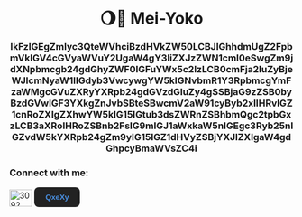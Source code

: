 <h1 align="center">🌖🐓 Mei-Yoko</h1>
<h3 align="center">IkFzIGEgZmlyc3QteWVhciBzdHVkZW50LCBJIGhhdmUgZ2FpbmVkIGV4cGVyaWVuY2UgaW4gY3liZXJzZWN1cml0eSwgZm9jdXNpbmcgb24gdGhyZWF0IGFuYWx5c2lzLCB0cmFja2luZyBjeWJlcmNyaW1lIGdyb3VwcywgYW5kIGNvbmR1Y3RpbmcgYmFzaWMgcGVuZXRyYXRpb24gdGVzdGluZy4gSSBjaG9zZSB0byBzdGVwIGF3YXkgZnJvbSBteSBwcmV2aW91cyByb2xlIHRvIGZ1cnRoZXIgZXhwYW5kIG15IGtub3dsZWRnZSBhbmQgc2tpbGxzLCB3aXRoIHRoZSBnb2FsIG9mIGJ1aWxkaW5nIGEgc3Ryb25nIGZvdW5kYXRpb24gZm9yIG15IGZ1dHVyZSBjYXJlZXIgaW4gdGhpcyBmaWVsZC4i</h3>

<h3 align="left">Connect with me:</h3>
<p align="left">
<a href="https://discord.gg/3092" target="blank"><img align="center" src="https://raw.githubusercontent.com/rahuldkjain/github-profile-readme-generator/master/src/images/icons/Social/discord.svg" alt="3092" height="30" width="40" /></a>
<a href="https://mei-yoko.github.io/Main-Galax-Website/" target="_blank">
  <button style="padding: 10px 20px; border-radius: 8px; background-color: #222; color: #4a90e2; font-weight: bold; border: none; cursor: pointer;">
    QxeXy
  </button>
</a>
</p>
